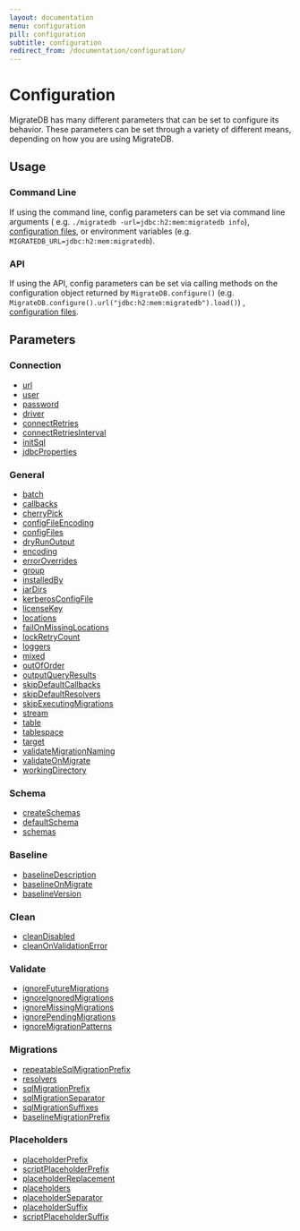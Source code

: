 ```yaml
---
layout: documentation
menu: configuration
pill: configuration
subtitle: configuration
redirect_from: /documentation/configuration/
---
```


# Configuration

MigrateDB has many different parameters that can be set to configure its behavior. These parameters can be set through a
variety of different means, depending on how you are using MigrateDB.

## Usage

### Command Line

If using the command line, config parameters can be set via command line arguments (
e.g. `./migratedb -url=jdbc:h2:mem:migratedb info`), [configuration files](/migratedb/documentation/configuration/configfile), or
environment variables (e.g. `MIGRATEDB_URL=jdbc:h2:mem:migratedb`).

### API

If using the API, config parameters can be set via calling methods on the configuration object returned
by `MigrateDB.configure()` (e.g. `MigrateDB.configure().url("jdbc:h2:mem:migratedb").load()`)
, [configuration files](/migratedb/documentation/configuration/configfile).

## Parameters

### Connection

- [url](/migratedb/documentation/configuration/parameters/url)
- [user](/migratedb/documentation/configuration/parameters/user)
- [password](/migratedb/documentation/configuration/parameters/password)
- [driver](/migratedb/documentation/configuration/parameters/driver)
- [connectRetries](/migratedb/documentation/configuration/parameters/connectRetries)
- [connectRetriesInterval](/migratedb/documentation/configuration/parameters/connectRetriesInterval)
- [initSql](/migratedb/documentation/configuration/parameters/initSql)
- [jdbcProperties](/migratedb/documentation/configuration/parameters/jdbcProperties)

### General

- [batch](/migratedb/documentation/configuration/parameters/batch)
- [callbacks](/migratedb/documentation/configuration/parameters/callbacks)
- [cherryPick](/migratedb/documentation/configuration/parameters/cherryPick)
- [configFileEncoding](/migratedb/documentation/configuration/parameters/configFileEncoding)
- [configFiles](/migratedb/documentation/configuration/parameters/configFiles)
- [dryRunOutput](/migratedb/documentation/configuration/parameters/dryRunOutput)
- [encoding](/migratedb/documentation/configuration/parameters/encoding)
- [errorOverrides](/migratedb/documentation/configuration/parameters/errorOverrides)
- [group](/migratedb/documentation/configuration/parameters/group)
- [installedBy](/migratedb/documentation/configuration/parameters/installedBy)
- [jarDirs](/migratedb/documentation/configuration/parameters/jarDirs)
- [kerberosConfigFile](/migratedb/documentation/configuration/parameters/kerberosConfigFile)
- [licenseKey](/migratedb/documentation/configuration/parameters/licenseKey)
- [locations](/migratedb/documentation/configuration/parameters/locations)
- [failOnMissingLocations](/migratedb/documentation/configuration/parameters/failOnMissingLocations)
- [lockRetryCount](/migratedb/documentation/configuration/parameters/lockRetryCount)
- [loggers](/migratedb/documentation/configuration/parameters/loggers)
- [mixed](/migratedb/documentation/configuration/parameters/mixed)
- [outOfOrder](/migratedb/documentation/configuration/parameters/outOfOrder)
- [outputQueryResults](/migratedb/documentation/configuration/parameters/outputQueryResults)
- [skipDefaultCallbacks](/migratedb/documentation/configuration/parameters/skipDefaultCallbacks)
- [skipDefaultResolvers](/migratedb/documentation/configuration/parameters/skipDefaultResolvers)
- [skipExecutingMigrations](/migratedb/documentation/configuration/parameters/skipExecutingMigrations)
- [stream](/migratedb/documentation/configuration/parameters/stream)
- [table](/migratedb/documentation/configuration/parameters/table)
- [tablespace](/migratedb/documentation/configuration/parameters/tablespace)
- [target](/migratedb/documentation/configuration/parameters/target)
- [validateMigrationNaming](/migratedb/documentation/configuration/parameters/validateMigrationNaming)
- [validateOnMigrate](/migratedb/documentation/configuration/parameters/validateOnMigrate)
- [workingDirectory](/migratedb/documentation/configuration/parameters/workingDirectory)

### Schema

- [createSchemas](/migratedb/documentation/configuration/parameters/createSchemas)
- [defaultSchema](/migratedb/documentation/configuration/parameters/defaultSchema)
- [schemas](/migratedb/documentation/configuration/parameters/schemas)

### Baseline

- [baselineDescription](/migratedb/documentation/configuration/parameters/baselineDescription)
- [baselineOnMigrate](/migratedb/documentation/configuration/parameters/baselineOnMigrate)
- [baselineVersion](/migratedb/documentation/configuration/parameters/baselineVersion)

### Clean

- [cleanDisabled](/migratedb/documentation/configuration/parameters/cleanDisabled)
- [cleanOnValidationError](/migratedb/documentation/configuration/parameters/cleanOnValidationError)

### Validate

- [ignoreFutureMigrations](/migratedb/documentation/configuration/parameters/ignoreFutureMigrations)
- [ignoreIgnoredMigrations](/migratedb/documentation/configuration/parameters/ignoreIgnoredMigrations)
- [ignoreMissingMigrations](/migratedb/documentation/configuration/parameters/ignoreMissingMigrations)
- [ignorePendingMigrations](/migratedb/documentation/configuration/parameters/ignorePendingMigrations)
- [ignoreMigrationPatterns](/migratedb/documentation/configuration/parameters/ignoreMigrationPatterns)

### Migrations

- [repeatableSqlMigrationPrefix](/migratedb/documentation/configuration/parameters/repeatableSqlMigrationPrefix)
- [resolvers](/migratedb/documentation/configuration/parameters/resolvers)
- [sqlMigrationPrefix](/migratedb/documentation/configuration/parameters/sqlMigrationPrefix)
- [sqlMigrationSeparator](/migratedb/documentation/configuration/parameters/sqlMigrationSeparator)
- [sqlMigrationSuffixes](/migratedb/documentation/configuration/parameters/sqlMigrationSuffixes)
- [baselineMigrationPrefix](/migratedb/documentation/configuration/parameters/baselineMigrationPrefix)

### Placeholders

- [placeholderPrefix](/migratedb/documentation/configuration/parameters/placeholderPrefix)
- [scriptPlaceholderPrefix](/migratedb/documentation/configuration/parameters/scriptPlaceholderPrefix)
- [placeholderReplacement](/migratedb/documentation/configuration/parameters/placeholderReplacement)
- [placeholders](/migratedb/documentation/configuration/parameters/placeholders)
- [placeholderSeparator](/migratedb/documentation/configuration/parameters/placeholderSeparator)
- [placeholderSuffix](/migratedb/documentation/configuration/parameters/placeholderSuffix)
- [scriptPlaceholderSuffix](/migratedb/documentation/configuration/parameters/scriptPlaceholderSuffix)
